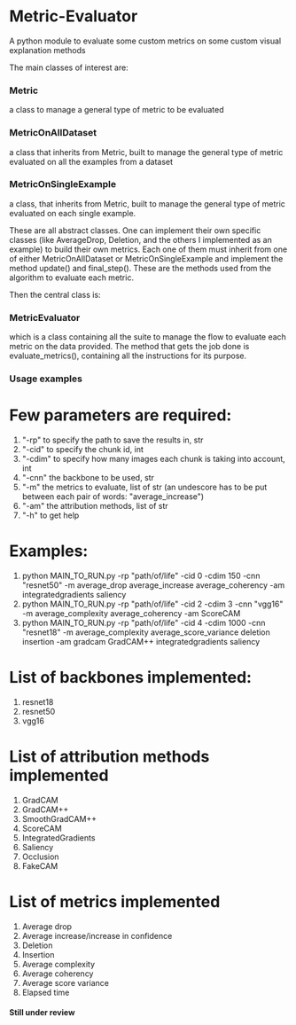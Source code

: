 # Metric-Evaluator
 
A python module to evaluate some custom metrics on some custom visual explanation methods

The main classes of interest are: 

### Metric

a class to manage a general type of metric to be evaluated

### MetricOnAllDataset

a class that inherits from Metric, built to manage the general type of metric evaluated on all the examples from a dataset 

### MetricOnSingleExample

a class, that inherits from Metric, built to manage the general type of metric evaluated on each single example.

These are all abstract classes. One can implement their own specific classes (like AverageDrop, Deletion, and the others I implemented as an example) to build their own metrics. Each one of them must inherit from one of either MetricOnAllDataset or MetricOnSingleExample and implement the method update() and final_step(). These are the methods used from the algorithm to evaluate each metric.

Then the central class is: 

### MetricEvaluator

which is a class containing all the suite to manage the flow to evaluate each metric on the data provided. The method that gets the job done is evaluate_metrics(), containing all the instructions for its purpose.

### Usage examples
# Few parameters are required:
1) "-rp" to specify the path to save the results in, str
2) "-cid" to specify the chunk id, int
3) "-cdim" to specify how many images each chunk is taking into account, int
4) "-cnn" the backbone to be used, str
5) "-m" the metrics to evaluate, list of str (an undescore has to be put between each pair of words: "average_increase")
6) "-am" the attribution methods, list of str
7) "-h" to get help

# Examples:
1) python MAIN_TO_RUN.py -rp "path/of/life" -cid 0 -cdim 150 -cnn "resnet50" -m average_drop average_increase average_coherency -am integratedgradients saliency
2) python MAIN_TO_RUN.py -rp "path/of/life" -cid 2 -cdim 3 -cnn "vgg16" -m average_complexity average_coherency -am ScoreCAM
3) python MAIN_TO_RUN.py -rp "path/of/life" -cid 4 -cdim 1000 -cnn "resnet18" -m average_complexity average_score_variance deletion insertion -am gradcam GradCAM++ integratedgradients saliency

# List of backbones implemented:
1) resnet18
2) resnet50
3) vgg16

# List of attribution methods implemented
1) GradCAM
2) GradCAM++
3) SmoothGradCAM++
4) ScoreCAM
5) IntegratedGradients
6) Saliency
7) Occlusion
8) FakeCAM

# List of metrics implemented
1) Average drop
2) Average increase/increase in confidence
3) Deletion
4) Insertion
5) Average complexity
6) Average coherency
7) Average score variance
8) Elapsed time

#### Still under review
